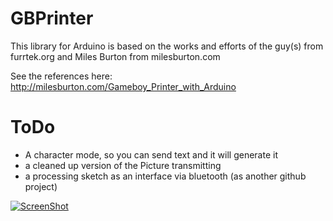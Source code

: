 GBPrinter
=========
This library for Arduino is based on the works and efforts of the guy(s) from furrtek.org and Miles Burton from milesburton.com 

See the references here: 
http://milesburton.com/Gameboy_Printer_with_Arduino

# ToDo
- A character mode, so you can send text and it will generate it
- a cleaned up version of the Picture transmitting
- a processing sketch as an interface via bluetooth (as another github project)

[![ScreenShot](https://raw.github.com/davedarko/GBPrinter/master/res/src/yt.png)](http://youtu.be/AGkFuFbOmJw)